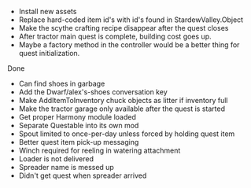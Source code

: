 ﻿
* Install new assets
* Replace hard-coded item id's with id's found in StardewValley.Object
* Make the scythe crafting recipe disappear after the quest closes
* After tractor main quest is complete, building cost goes up.
* Maybe a factory method in the controller would be a better thing for quest initialization.

Done
* Can find shoes in garbage
* Add the Dwarf/alex's-shoes conversation key
* Make AddItemToInventory chuck objects as litter if inventory full
* Make the tractor garage only available after the quest is started
* Get proper Harmony module loaded
* Separate Questable into its own mod
* Spout limited to once-per-day unless forced by holding quest item
* Better quest item pick-up messaging
* Winch required for reeling in watering attachment
* Loader is not delivered
* Spreader name is messed up
* Didn't get quest when spreader arrived
